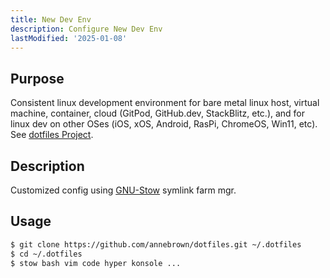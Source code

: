 ```yaml
---
title: New Dev Env
description: Configure New Dev Env
lastModified: '2025-01-08'
---
```


## Purpose

Consistent linux development environment for bare metal linux host, virtual machine, container, cloud (GitPod, GitHub.dev, StackBlitz, etc.), and for linux dev on other OSes (iOS, xOS, Android, RasPi, ChromeOS, Win11, etc).  See [dotfiles Project](https://github.com/annebrown/dotfiles).


## Description

Customized config using [GNU-Stow](https://gnu.org/software/stow/) symlink farm mgr.

## Usage

```bash
$ git clone https://github.com/annebrown/dotfiles.git ~/.dotfiles
$ cd ~/.dotfiles
$ stow bash vim code hyper konsole ...
```
